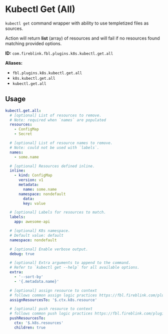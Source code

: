 # Kubectl Get (All)

`kubectl get` command wrapper with ability to use templetized files as sources.

Action will return **list** (array) of resources and will fail if no resources found matching provided options.

**ID:** `com.fireblink.fbl.plugins.k8s.kubectl.get.all`

**Aliases:**

- `fbl.plugins.k8s.kubectl.get.all`
- `k8s.kubectl.get.all`
- `kubectl.get.all`

## Usage

```yaml
kubectl.get.all:
  # [optional] List of resources to remove.
  # Note: required when `names` are populated
  resources:
    - ConfigMap
    - Secret

  # [optional] List of resource names to remove.
  # Note: could not be used with `labels`.
  names:
    - some.name

  # [optional] Resources defined inline.
  inline:
    - kind: ConfigMap
      version: v1
      metadata:
        name: some.name
      namespace: nondefault
        data:
        key: value

  # [optional] Labels for resources to match.
  labels:
    app: awesome-api

  # [optional] K8s namespace.
  # Default value: default
  namespace: nondefault

  # [optional] Enable verbose output.
  debug: true

  # [optional] Extra arguments to append to the command.
  # Refer to `kubectl get --help` for all available options.
  extra:
    - '--sort-by'
    - '{.metadata.name}'

  # [optional] assign resource to context
  # follows common assign logic practices https://fbl.fireblink.com/plugins/common#assign-to
  assignResourcesTo: '$.ctx.k8s.resource'

  # [optional] push resource to context
  # follows common push logic practices https://fbl.fireblink.com/plugins/common#push-to
  pushResourcesTo:
    ctx: '$.k8s.resources'
    children: true
```
